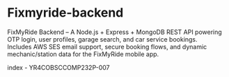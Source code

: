 # Fixmyride-backend

FixMyRide Backend – A Node.js + Express + MongoDB REST API powering OTP login, user profiles, garage search, and car service bookings.  
Includes AWS SES email support, secure booking flows, and dynamic mechanic/station data for the FixMyRide mobile app.

index - YR4COBSCCOMP232P-007